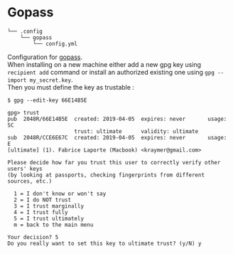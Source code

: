 # Gopass

~~~
└── .config
    └── gopass
        └── config.yml
~~~
    
Configuration for [gopass](https://github.com/gopasspw/gopass).  
When installing on a new machine either add a new gpg key using `recipient add` command or install an authorized existing one using `gpg --import my_secret.key`.  
Then you must define the key as trustable :

~~~
$ gpg --edit-key 66E14B5E

gpg> trust
pub  2048R/66E14B5E  created: 2019-04-05  expires: never       usage: SC  
                     trust: ultimate      validity: ultimate
sub  2048R/CCE6E67C  created: 2019-04-05  expires: never       usage: E   
[ultimate] (1). Fabrice Laporte (Macbook) <kraymer@gmail.com>

Please decide how far you trust this user to correctly verify other users' keys
(by looking at passports, checking fingerprints from different sources, etc.)

  1 = I don't know or won't say
  2 = I do NOT trust
  3 = I trust marginally
  4 = I trust fully
  5 = I trust ultimately
  m = back to the main menu

Your decision? 5
Do you really want to set this key to ultimate trust? (y/N) y
~~~
